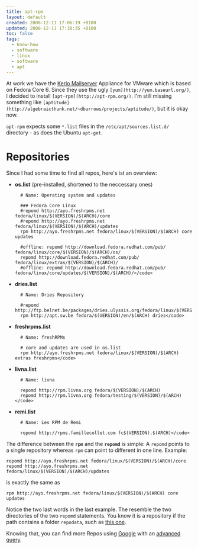 ```yaml
---
title: apt-rpm
layout: default
created: 2008-12-11 17:06:19 +0100
updated: 2008-12-11 17:38:35 +0100
toc: false
tags:
  - know-how
  - software
  - linux
  - software
  - apt
---
```

At work we have the [Kerio Mailserver](http://www.kerio.com/mailserver) Appliance for VMware which is based on Fedora
Core 6. Since they use the ugly `[yum](http://yum.baseurl.org/)`, I decided to install `[apt-rpm](http://apt-rpm.org/)`.
I'm still missing something like `[aptitude](http://algebraicthunk.net/~dburrows/projects/aptitude/)`, but it is okay now.

`apt-rpm` expects some `*.list` files in the `/etc/apt/sources.list.d/` directory - as does the Ubuntu `apt-get`.


Repositories
============

Since I had some time to find all repos, here's ist an overview:

* **os.list** (pre-installed, shortened to the neccessary ones)

        # Name: Operating system and updates

        ### Fedora Core Linux
        #repomd http://ayo.freshrpms.net fedora/linux/$(VERSION)/$(ARCH)/core
        #repomd http://ayo.freshrpms.net fedora/linux/$(VERSION)/$(ARCH)/updates
        rpm http://ayo.freshrpms.net fedora/linux/$(VERSION)/$(ARCH) core updates

        #offline: repomd http://download.fedora.redhat.com/pub/ fedora/linux/core/$(VERSION)/$(ARCH)/os/
        repomd http://download.fedora.redhat.com/pub/ fedora/linux/extras/$(VERSION)/$(ARCH)/
        #offline: repomd http://download.fedora.redhat.com/pub/ fedora/linux/core/updates/$(VERSION)/$(ARCH)/</code>

* **dries.list**

        # Name: Dries Repository

        #repomd http://ftp.belnet.be/packages/dries.ulyssis.org/fedora/linux/$(VERSION)/$(ARCH)/dries
        rpm http://apt.sw.be fedora/$(VERSION)/en/$(ARCH) dries</code>

* **freshrpms.list**

        # Name: freshRPMs

        # core and updates are used in os.list
        rpm http://ayo.freshrpms.net fedora/linux/$(VERSION)/$(ARCH) extras freshrpms</code>

* **livna.list**

        # Name: livna

        repomd http://rpm.livna.org fedora/$(VERSION)/$(ARCH)
        repomd http://rpm.livna.org fedora/testing/$(VERSION)/$(ARCH)</code>

* **remi.list**

        # Name: Les RPM de Remi

        repomd http://rpms.famillecollet.com fc$(VERSION).$(ARCH)</code>

The difference between the **`rpm`** and the **`repomd`** is simple: A `repomd` points to a single repository whereas
`rpm` can point to different in one line. Example:

    repomd http://ayo.freshrpms.net fedora/linux/$(VERSION)/$(ARCH)/core
    repomd http://ayo.freshrpms.net fedora/linux/$(VERSION)/$(ARCH)/updates

is exactly the same as

    rpm http://ayo.freshrpms.net fedora/linux/$(VERSION)/$(ARCH) core updates


Notice the two last words in the last example. The resemble the two directories of the two `repomd` statements. You
know it is a repository if the path contains a folder `repodata`, such as [this one](http://ayo.freshrpms.net/fedora/linux/6/i386/core/repodata).

Knowing that, you can find more Repos using [Google](http://google.com/search?q=allinurl%3A+i386+repodata+repomd+%2B6+fc+OR+fedora) with an
[advanced query](http://letmegooglethatforyou.com/?q=allinurl%3A+i386+repodata+repomd+%2B6+fc+OR+fedora).
